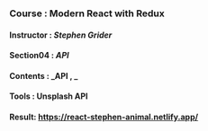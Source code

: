 ### Course : Modern React with Redux
#### Instructor : **_Stephen Grider_**
#### Section04 : **_API_**
#### Contents : _API , _
#### Tools :  Unsplash API




#### Result: https://react-stephen-animal.netlify.app/
